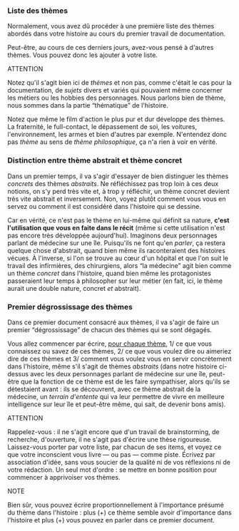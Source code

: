 <!-- #45 Première esquisse des thèmes -->

### Liste des thèmes

Normalement, vous avez dû procéder à une première liste des thèmes abordés dans votre histoire au cours du premier travail de documentation.

Peut-être, au cours de ces derniers jours, avez-vous pensé à d'autres thèmes. Vous pouvez donc les ajouter à votre liste.

<span class='red'>ATTENTION</span>

Notez qu'il s'agit bien ici de *thèmes* et non pas, comme c'était le cas pour la documentation, de *sujets* divers et variés qui pouvaient même concerner les métiers ou les hobbies des personnages. Nous parlons bien de thème, nous sommes dans la partie “thématique” de l'histoire.

Notez que même le film d'action le plus pur et dur développe des thèmes. La fraternité, le full-contact, le dépassement de soi, les voitures, l'environnement, les armes et bien d'autres par exemple. N'entendez donc pas *thème* au sens de *thème philosophique*, ça n'a rien à voir en vérité.

### Distinction entre thème abstrait et thème concret

Dans un premier temps, il va s'agir d'essayer de bien distinguer les thèmes *concrets* des thèmes *abstraits*. Ne réfléchissez pas trop loin à ces deux notions, on s'y perd très vite et, à trop y réfléchir, un thème concret devient très vite abstrait et inversement. Non, voyez plutôt comment vous vous en servez ou comment il est considéré dans l'histoire qui se dessine.

Car en vérité, ce n'est pas le thème en lui-même qui définit sa nature, **c'est l'utilisation que vous en faite dans le récit** (même si cette utilisation n'est pas encore très développée aujourd'hui). Imaginons deux personnages parlant de médecine sur une île. Puisqu'ils ne font qu'en *parler*, ça restera quelque chose d'abstrait, quand bien même ils raconteraient des histoires vécues. À l'inverse, si l'on se trouve au cœur d'un hôpital et que l'on suit le travail des infirmières, des chirurgiens, alors “la médecine” agit bien comme un thème *concret* dans l'histoire, quand bien même les protagonistes passeraient leur temps à philosopher sur leur métier (en fait, ici, le thème aurait une double nature, concret *et* abstrait).


### Premier dégrossissage des thèmes

Dans ce premier document consacré aux thèmes, il va s'agir de faire un premier “dégrossissage” de chacun des thèmes qui se sont dégagés.

Vous allez commencer par écrire, <u>pour chaque thème</u>, 1/ ce que vous connaissez ou savez de ces thèmes, 2/ ce que vous voulez dire ou aimeriez dire de ces thèmes et 3/ comment vous voulez vous en servir concrètement dans l'histoire, même s'il s'agit de thèmes *abstraits* (dans notre histoire ci-dessus avec les deux personnages parlant de médecine sur une île, peut-être que la fonction de ce thème est de les faire sympathiser, alors qu'ils se détestaient avant : ils se découvrent, avec ce thème abstrait de la médecine, un *terrain d'entente* qui va leur permettre de vivre en meilleure intelligence sur leur île et peut-être même, qui sait, de devenir bons amis).

<span class="red">ATTENTION</span>

Rappelez-vous : il ne s'agit encore que d'un travail de brainstorming, de recherche, d'ouverture, il ne s'agit pas d'écrire une thèse rigoureuse. Laissez-vous porter par votre liste, par chacun de ses items, et voyez ce que votre inconscient vous livre — ou pas — comme piste. Écrivez par association d'idée, sans vous soucier de la qualité ni de vos réflexions ni de votre rédaction. Un seul mot d'ordre : se mettre en bonne position pour commencer à apprivoiser vos thèmes.

<span class="blue">NOTE</span>

Bien sûr, vous pouvez écrire proportionnellement à l'importance présumé du thème dans l'histoire : plus (+) ce thème semble avoir d'importance dans l'histoire et plus (+) vous pouvez en parler dans ce premier document.

